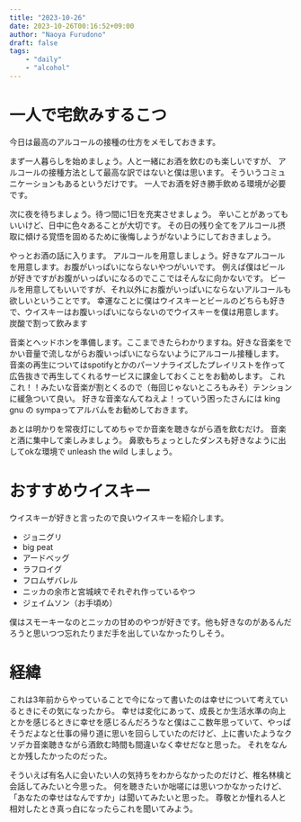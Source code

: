 ```yaml
---
title: "2023-10-26"
date: 2023-10-26T00:16:52+09:00
author: "Naoya Furudono"
draft: false
tags:
    - "daily"
    - "alcohol"
---
```


# 一人で宅飲みするこつ

今日は最高のアルコールの接種の仕方をメモしておきます。

まず一人暮らしを始めましょう。人と一緒にお酒を飲むのも楽しいですが、
アルコールの接種方法として最高な訳ではないと僕は思います。
そういうコミュニケーションもあるというだけです。
一人でお酒を好き勝手飲める環境が必要です。

次に夜を待ちましょう。待つ間に1日を充実させましょう。
辛いことがあってもいいけど、日中に色々あることが大切です。
その日の残り全てをアルコール摂取に傾ける覚悟を固めるために後悔しようがないようにしておきましょう。

やっとお酒の話に入ります。
アルコールを用意しましょう。好きなアルコールを用意します。お腹がいっぱいにならないやつがいいです。
例えば僕はビールが好きですがお腹がいっぱいになるのでここではそんなに向かないです。
ビールを用意してもいいですが、それ以外にお腹がいっぱいにならないアルコールも欲しいということです。
幸運なことに僕はウイスキーとビールのどちらも好きで、ウイスキーはお腹いっぱいにならないのでウイスキーを僕は用意します。
炭酸で割って飲みます

音楽とヘッドホンを準備します。ここまできたらわかりますね。好きな音楽をでかい音量で流しながらお腹いっぱいにならないようにアルコール接種します。
音楽の再生についてはspotifyとかのパーソナライズしたプレイリストを作って広告抜きで再生してくれるサービスに課金しておくことをお勧めします。
これこれ！！みたいな音楽が割とくるので（毎回じゃないところもみそ）テンションに緩急ついて良い。
好きな音楽なんてねえよ！っていう困ったさんには king gnu の sympaってアルバムをお勧めしておきます。

あとは明かりを常夜灯にしてめちゃでか音楽を聴きながら酒を飲むだけ。
音楽と酒に集中して楽しみましょう。
鼻歌もちょっとしたダンスも好きなように出してokな環境で unleash the wild しましょう。

# おすすめウイスキー

ウイスキーが好きと言ったので良いウイスキーを紹介します。

- ジョニグリ
- big peat
- アードベッグ
- ラフロイグ
- フロムザバレル
- ニッカの余市と宮城峡でそれぞれ作っているやつ
- ジェイムソン（お手頃め）

僕はスモーキーなのとニッカの甘めのやつが好きです。他も好きなのがあるんだろうと思いつつ忘れたりまだ手を出していなかったりしそう。

# 経緯

これは3年前からやっていることで今になって書いたのは幸せについて考えているときにその気になったから。
幸せは変化にあって、成長とか生活水準の向上とかを感じるときに幸せを感じるんだろうなと僕はここ数年思っていて、やっぱそうだよなと仕事の帰り道に思いを回らしていたのだけど、上に書いたようなクソデカ音楽聴きながら酒飲む時間も間違いなく幸せだなと思った。
それをなんとか残したかったのだった。

そういえば有名人に会いたい人の気持ちをわからなかったのだけど、椎名林檎と会話してみたいと今思った。
何を聴きたいか咄嗟には思いつかなかったけど、「あなたの幸せはなんですか」は聞いてみたいと思った。
尊敬とか憧れる人と相対したとき真っ白になったらこれを聞いてみよう。

